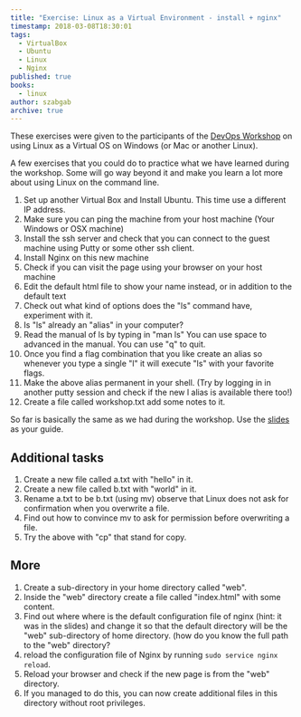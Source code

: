 ```yaml
---
title: "Exercise: Linux as a Virtual Environment - install + nginx"
timestamp: 2018-03-08T18:30:01
tags:
  - VirtualBox
  - Ubuntu
  - Linux
  - Nginx
published: true
books:
  - linux
author: szabgab
archive: true
---
```



These exercises were given to the participants of the [DevOps Workshop](http://devops-workshops.code-maven.com/) on using Linux as a Virtual OS on Windows (or Mac or another Linux).

A few exercises that you could do to practice what we have learned during the workshop.
Some will go way beyond it and make you learn a lot more about using Linux on the command line.


1. Set up another Virtual Box and Install Ubuntu. This time use a different IP address.
1. Make sure you can ping the machine from your host machine (Your Windows or OSX machine)
1. Install the ssh server and check that you can connect to the guest machine using Putty or some other ssh client.
1. Install Nginx on this new machine
1. Check if you can visit the page using your browser on your host machine
1. Edit the default html file to show your name instead, or in addition to the default text
1. Check out what kind of options does the "ls" command have, experiment with it.
1. Is "ls" already an "alias" in your computer?
1. Read the manual of ls by typing in "man ls" You can use space to advanced in the manual. You can use "q" to quit.
1. Once you find a flag combination that you like create an alias so whenever you type a single "l" it will execute "ls" with your favorite flags.
1. Make the above alias permanent in your shell. (Try by logging in in another putty session and check if the new l alias is available there too!)
1. Create a file called workshop.txt add some notes to it.

So far is basically the same as we had during the workshop. Use the [slides](http://code-maven.com/ws1) as your guide.

## Additional tasks

1. Create a new file called a.txt with "hello" in it.
1. Create a new file called b.txt  with "world" in it.
1. Rename a.txt to be b.txt (using mv) observe that Linux does not ask for confirmation when you overwrite a file.
1. Find out how to convince mv to ask for permission before overwriting a file.
1. Try the above with "cp" that stand for copy.

## More

1. Create a sub-directory in your home directory called "web".
1. Inside the "web" directory create a file called "index.html" with some content.
1. Find out where where is the default configuration file of nginx (hint: it was in the slides) and change it so that the default directory will be the "web" sub-directory of home directory. (how do you know the full path to the "web" directory?
1. reload the configuration file of Nginx by running `sudo service nginx reload`.
1. Reload your browser and check if the new page is from the "web" directory.
1. If you managed to do this, you can now create additional files in this directory without root privileges.


